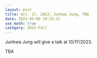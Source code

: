 ```yaml
---
layout: post
title: Oct. 17. 2023, Junhwa Jung, TBA
date: 2023-05-09 19:23:21
use_math: true
category: 2023-Fall
---
```

 
Junhwa Jung will give a talk at 10/17/2023. 

<div>
TBA
</div>
